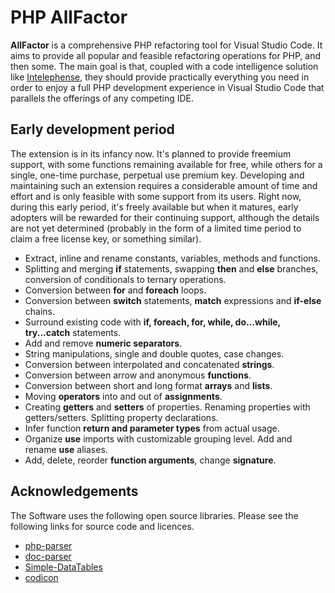 # PHP AllFactor

**AllFactor** is a comprehensive PHP refactoring tool for Visual Studio Code. It aims to provide all popular and feasible refactoring operations for PHP, and then some. The main goal is that, coupled with a code intelligence solution like [Intelephense](https://marketplace.visualstudio.com/items?itemName=bmewburn.vscode-intelephense-client), they should provide practically everything you need in order to enjoy a full PHP development experience in Visual Studio Code that parallels the offerings of any competing IDE.

## Early development period

The extension is in its infancy now. It's planned to provide freemium support, with some functions remaining available for free, while others for a single, one-time purchase, perpetual use premium key. Developing and maintaining such an extension requires a considerable amount of time and effort and is only feasible with some support from its users. Right now, during this early period, it's freely available but when it matures, early adopters will be rewarded for their continuing support, although the details are not yet determined (probably in the form of a limited time period to claim a free license key, or something similar).

* Extract, inline and rename constants, variables, methods and functions.
* Splitting and merging **if** statements, swapping **then** and **else** branches, conversion of conditionals to ternary operations.
* Conversion between **for** and **foreach** loops.
* Conversion between **switch** statements, **match** expressions and **if-else** chains.
* Surround existing code with **if, foreach, for, while, do...while, try...catch** statements.
* Add and remove **numeric separators**.
* String manipulations, single and double quotes, case changes.
* Conversion between interpolated and concatenated **strings**.
* Conversion between arrow and anonymous **functions**.
* Conversion between short and long format **arrays** and **lists**.
* Moving **operators** into and out of **assignments**.
* Creating **getters** and **setters** of properties. Renaming properties with getters/setters. Splitting property declarations.
* Infer function **return and parameter types** from actual usage.
* Organize **use** imports with customizable grouping level. Add and rename **use** aliases.
* Add, delete, reorder **function arguments**, change **signature**.

## Acknowledgements

The Software uses the following open source libraries. Please see the following links for source code and licences.

* [php-parser](https://github.com/glayzzle/php-parser)
* [doc-parser](https://github.com/glayzzle/doc-parser)
* [Simple-DataTables](https://github.com/fiduswriter/Simple-DataTables)
* [codicon](https://github.com/microsoft/vscode-codicons)
